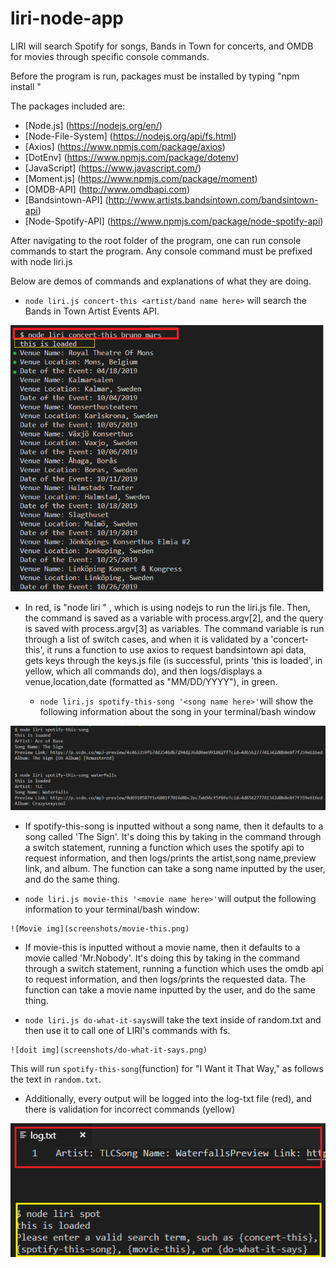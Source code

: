 # liri-node-app
LIRI will search Spotify for songs, Bands in Town for concerts, and OMDB for movies through specific console commands.

Before the program is run, packages must be installed by typing "npm install <program>"
  
The packages included are:
* [Node.js] (https://nodejs.org/en/)
* [Node-File-System] (https://nodejs.org/api/fs.html)
* [Axios] (https://www.npmjs.com/package/axios)
* [DotEnv] (https://www.npmjs.com/package/dotenv)
* [JavaScript] (https://www.javascript.com/)
* [Moment.js] (https://www.npmjs.com/package/moment)
* [OMDB-API] (http://www.omdbapi.com)
* [Bandsintown-API] (http://www.artists.bandsintown.com/bandsintown-api)
* [Node-Spotify-API] (https://www.npmjs.com/package/node-spotify-api)
  
After navigating to the root folder of the program, one can run console commands to start the program.
Any console command must be prefixed with node liri.js <command> 

Below are demos of commands and explanations of what they are doing.

*  `node liri.js concert-this <artist/band name here>` will search the Bands in Town Artist Events API.

![Concert img](screenshots/concert-this.png)
 
 * In red, is "node liri <command> <query>" , which is using nodejs to run the liri.js file. Then, the command is saved as a variable with process.argv[2], and the query is saved with process.argv[3] as variables. The command variable is run through a list of switch cases, and when it is validated by a 'concert-this', it runs a function to use axios to request bandsintown api data, gets keys through the keys.js file (is successful, prints 'this is loaded', in yellow, which all commands do), and then logs/displays a venue,location,date (formatted as "MM/DD/YYYY"), in green.
  
   *   `node liri.js spotify-this-song '<song name here>'`will show the following information about the song in your terminal/bash window
  
  ![Song img](screenshots/spotify-this-song.png)
  
  * If spotify-this-song is inputted without a song name, then it defaults to a song called 'The Sign'. It's doing this by taking in the command through a switch statement, running a function which uses the spotify api to request information, and then logs/prints the artist,song name,preview link, and album. The function  can take a song name inputted by the user, and do the same thing. 

   * `node liri.js movie-this '<movie name here>'`will output the following information to your terminal/bash window:
   
    ![Movie img](screenshots/movie-this.png)

  * If movie-this is inputted without a movie name, then it defaults to a movie called 'Mr.Nobody'. It's doing this by taking in the command through a switch statement, running a function which uses the omdb api to request information, and then logs/prints the requested data. The function can take a movie name inputted by the user, and do the same thing. 



   *  `node liri.js do-what-it-says`will take the text inside of random.txt and then use it to call one of LIRI's commands with fs.

    ![doit img](screenshots/do-what-it-says.png)

   This will run `spotify-this-song`(function) for "I Want it That Way," as follows the text in `random.txt`.
   
   * Additionally, every output will be logged into the log-txt file (red), and there is validation for incorrect commands (yellow)
   
   ![log img](screenshots/log.png)
